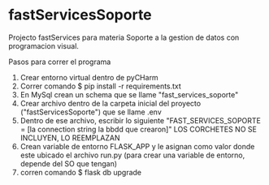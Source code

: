 # fastServicesSoporte
Projecto fastServices para materia Soporte a la gestion de datos con programacion visual.



Pasos para correr el programa
1. Crear entorno virtual dentro de pyCHarm
2. Correr comando $ pip install -r requirements.txt
3. En MySql crean un schema que se llame "fast_services_soporte"
3. Crear archivo dentro de la carpeta inicial del proyecto ("fastServicesSoporte") que se llame .env
4. Dentro de ese archivo, escribir lo siguiente "FAST_SERVICES_SOPORTE = [la connection string la bbdd que crearon]" 
    LOS CORCHETES NO SE INCLUYEN, LO REEMPLAZAN
5. Crean variable de entorno FLASK_APP y le asignan como valor donde este ubicado el archivo
    run.py (para crear una variable de entorno, depende del SO que tengan)
6. corren comando $ flask db upgrade

